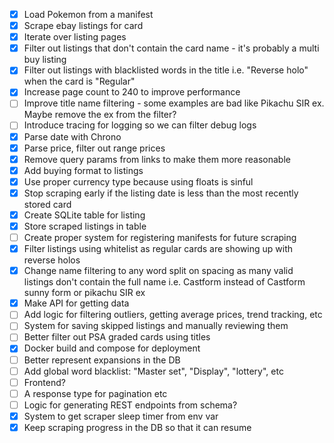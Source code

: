 - [x] Load Pokemon from a manifest
- [x] Scrape ebay listings for card
- [x] Iterate over listing pages
- [x] Filter out listings that don't contain the card name - it's probably a multi buy listing
- [x] Filter out listings with blacklisted words in the title i.e. "Reverse holo" when the card is "Regular"
- [x] Increase page count to 240 to improve performance
- [ ] Improve title name filtering - some examples are bad like Pikachu SIR ex. Maybe remove the ex from the filter?
- [ ] Introduce tracing for logging so we can filter debug logs
- [x] Parse date with Chrono
- [x] Parse price, filter out range prices
- [x] Remove query params from links to make them more reasonable
- [x] Add buying format to listings
- [x] Use proper currency type because using floats is sinful
- [x] Stop scraping early if the listing date is less than the most recently stored card
- [x] Create SQLite table for listing 
- [x] Store scraped listings in table
- [ ] Create proper system for registering manifests for future scraping
- [x] Filter listings using whitelist as regular cards are showing up with reverse holos
- [x] Change name filtering to any word split on spacing as many valid listings don't contain the full name i.e. Castform instead of Castform sunny form or pikachu SIR ex
- [x] Make API for getting data
- [ ] Add logic for filtering outliers, getting average prices, trend tracking, etc
- [ ] System for saving skipped listings and manually reviewing them
- [ ] Better filter out PSA graded cards using titles
- [x] Docker build and compose for deployment
- [ ] Better represent expansions in the DB
- [ ] Add global word blacklist: "Master set", "Display", "lottery", etc
- [ ] Frontend?
- [ ] A response type for pagination etc
- [ ] Logic for generating REST endpoints from schema?
- [x] System to get scraper sleep timer from env var
- [x] Keep scraping progress in the DB so that it can resume

